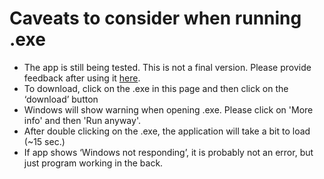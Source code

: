 # Caveats to consider when running .exe

* The app is still being tested. This is not a final version. Please provide feedback after using it [here](https://docs.google.com/forms/d/e/1FAIpQLSfxB_pnReUd0EvFfQxPu5JI9oRGCpDgULWkTeDHYoqx8x7q-Q/viewform).
* To download, click on the .exe in this page and then click on the ‘download’ button
* Windows will show warning when opening .exe. Please click on 'More info' and then 'Run anyway'.
* After double clicking on the .exe, the application will take a bit to load (~15 sec.)
* If app shows ‘Windows not responding’, it is probably not an error, but just program working in the back.